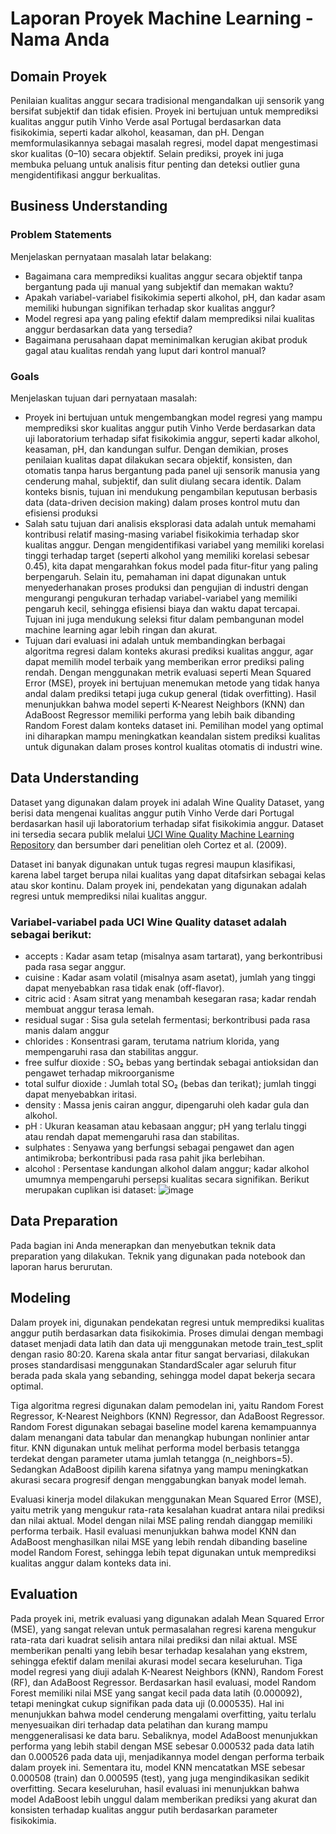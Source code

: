 # Laporan Proyek Machine Learning - Nama Anda

## Domain Proyek

Penilaian kualitas anggur secara tradisional mengandalkan uji sensorik yang bersifat subjektif dan tidak efisien. Proyek ini bertujuan untuk memprediksi kualitas anggur putih Vinho Verde asal Portugal berdasarkan data fisikokimia, seperti kadar alkohol, keasaman, dan pH. Dengan memformulasikannya sebagai masalah regresi, model dapat mengestimasi skor kualitas (0–10) secara objektif. Selain prediksi, proyek ini juga membuka peluang untuk analisis fitur penting dan deteksi outlier guna mengidentifikasi anggur berkualitas.



## Business Understanding

### Problem Statements

Menjelaskan pernyataan masalah latar belakang:
- Bagaimana cara memprediksi kualitas anggur secara objektif tanpa bergantung pada uji manual yang subjektif dan memakan waktu?
- Apakah variabel-variabel fisikokimia seperti alkohol, pH, dan kadar asam memiliki hubungan signifikan terhadap skor kualitas anggur?
- Model regresi apa yang paling efektif dalam memprediksi nilai kualitas anggur berdasarkan data yang tersedia?
- Bagaimana perusahaan dapat meminimalkan kerugian akibat produk gagal atau kualitas rendah yang luput dari kontrol manual?
### Goals

Menjelaskan tujuan dari pernyataan masalah:
- Proyek ini bertujuan untuk mengembangkan model regresi yang mampu memprediksi skor kualitas anggur putih Vinho Verde berdasarkan data uji laboratorium terhadap sifat fisikokimia anggur, seperti kadar alkohol, keasaman, pH, dan kandungan sulfur. Dengan demikian, proses penilaian kualitas dapat dilakukan secara objektif, konsisten, dan otomatis tanpa harus bergantung pada panel uji sensorik manusia yang cenderung mahal, subjektif, dan sulit diulang secara identik. Dalam konteks bisnis, tujuan ini mendukung pengambilan keputusan berbasis data (data-driven decision making) dalam proses kontrol mutu dan efisiensi produksi
-  Salah satu tujuan dari analisis eksplorasi data adalah untuk memahami kontribusi relatif masing-masing variabel fisikokimia terhadap skor kualitas anggur. Dengan mengidentifikasi variabel yang memiliki korelasi tinggi terhadap target (seperti alkohol yang memiliki korelasi sebesar 0.45), kita dapat mengarahkan fokus model pada fitur-fitur yang paling berpengaruh. Selain itu, pemahaman ini dapat digunakan untuk menyederhanakan proses produksi dan pengujian di industri dengan mengurangi pengukuran terhadap variabel-variabel yang memiliki pengaruh kecil, sehingga efisiensi biaya dan waktu dapat tercapai. Tujuan ini juga mendukung seleksi fitur dalam pembangunan model machine learning agar lebih ringan dan akurat.
- Tujuan dari evaluasi ini adalah untuk membandingkan berbagai algoritma regresi dalam konteks akurasi prediksi kualitas anggur, agar dapat memilih model terbaik yang memberikan error prediksi paling rendah. Dengan menggunakan metrik evaluasi seperti Mean Squared Error (MSE), proyek ini bertujuan menemukan metode yang tidak hanya andal dalam prediksi tetapi juga cukup general (tidak overfitting). Hasil menunjukkan bahwa model seperti K-Nearest Neighbors (KNN) dan AdaBoost Regressor memiliki performa yang lebih baik dibanding Random Forest dalam konteks dataset ini. Pemilihan model yang optimal ini diharapkan mampu meningkatkan keandalan sistem prediksi kualitas untuk digunakan dalam proses kontrol kualitas otomatis di industri wine.



## Data Understanding
Dataset yang digunakan dalam proyek ini adalah Wine Quality Dataset, yang berisi data mengenai kualitas anggur putih Vinho Verde dari Portugal berdasarkan hasil uji laboratorium terhadap sifat fisikokimia anggur. Dataset ini tersedia secara publik melalui [UCI Wine Quality Machine Learning Repository](https://archive.ics.uci.edu/ml/datasets/Wine+Quality) dan bersumber dari penelitian oleh Cortez et al. (2009).

Dataset ini banyak digunakan untuk tugas regresi maupun klasifikasi, karena label target berupa nilai kualitas yang dapat ditafsirkan sebagai kelas atau skor kontinu. Dalam proyek ini, pendekatan yang digunakan adalah regresi untuk memprediksi nilai kualitas anggur.


### Variabel-variabel pada  UCI Wine Quality dataset adalah sebagai berikut:
- accepts                 : Kadar asam tetap (misalnya asam tartarat), yang berkontribusi pada rasa segar anggur.
- cuisine                 : Kadar asam volatil (misalnya asam asetat), jumlah yang tinggi dapat menyebabkan rasa tidak enak (off-flavor).
- citric acid             : Asam sitrat yang menambah kesegaran rasa; kadar rendah membuat anggur terasa lemah.
- residual sugar          : Sisa gula setelah fermentasi; berkontribusi pada rasa manis dalam anggur
- chlorides               : Konsentrasi garam, terutama natrium klorida, yang mempengaruhi rasa dan stabilitas anggur.
- free sulfur dioxide     : SO₂ bebas yang bertindak sebagai antioksidan dan pengawet terhadap mikroorganisme
- total sulfur dioxide    : Jumlah total SO₂ (bebas dan terikat); jumlah tinggi dapat menyebabkan iritasi.
- density                 : Massa jenis cairan anggur, dipengaruhi oleh kadar gula dan alkohol.
- pH                      : Ukuran keasaman atau kebasaan anggur; pH yang terlalu tinggi atau rendah dapat memengaruhi rasa dan stabilitas.
- sulphates               : Senyawa yang berfungsi sebagai pengawet dan agen antimikroba; berkontribusi pada rasa pahit jika berlebihan.
- alcohol                 : Persentase kandungan alkohol dalam anggur; kadar alkohol umumnya mempengaruhi persepsi kualitas secara signifikan.
Berikut merupakan cuplikan isi dataset:
![image](https://github.com/user-attachments/assets/812b7373-37e3-4661-8424-cc85d31c40d4)



## Data Preparation
Pada bagian ini Anda menerapkan dan menyebutkan teknik data preparation yang dilakukan. Teknik yang digunakan pada notebook dan laporan harus berurutan.


## Modeling
Dalam proyek ini, digunakan pendekatan regresi untuk memprediksi kualitas anggur putih berdasarkan data fisikokimia. Proses dimulai dengan membagi dataset menjadi data latih dan data uji menggunakan metode train_test_split dengan rasio 80:20. Karena skala antar fitur sangat bervariasi, dilakukan proses standardisasi menggunakan StandardScaler agar seluruh fitur berada pada skala yang sebanding, sehingga model dapat bekerja secara optimal.

Tiga algoritma regresi digunakan dalam pemodelan ini, yaitu Random Forest Regressor, K-Nearest Neighbors (KNN) Regressor, dan AdaBoost Regressor. Random Forest digunakan sebagai baseline model karena kemampuannya dalam menangani data tabular dan menangkap hubungan nonlinier antar fitur. KNN digunakan untuk melihat performa model berbasis tetangga terdekat dengan parameter utama jumlah tetangga (n_neighbors=5). Sedangkan AdaBoost dipilih karena sifatnya yang mampu meningkatkan akurasi secara progresif dengan menggabungkan banyak model lemah.

Evaluasi kinerja model dilakukan menggunakan Mean Squared Error (MSE), yaitu metrik yang mengukur rata-rata kesalahan kuadrat antara nilai prediksi dan nilai aktual. Model dengan nilai MSE paling rendah dianggap memiliki performa terbaik. Hasil evaluasi menunjukkan bahwa model KNN dan AdaBoost menghasilkan nilai MSE yang lebih rendah dibanding baseline model Random Forest, sehingga lebih tepat digunakan untuk memprediksi kualitas anggur dalam konteks data ini.


## Evaluation
Pada proyek ini, metrik evaluasi yang digunakan adalah Mean Squared Error (MSE), yang sangat relevan untuk permasalahan regresi karena mengukur rata-rata dari kuadrat selisih antara nilai prediksi dan nilai aktual. MSE memberikan penalti yang lebih besar terhadap kesalahan yang ekstrem, sehingga efektif dalam menilai akurasi model secara keseluruhan. Tiga model regresi yang diuji adalah K-Nearest Neighbors (KNN), Random Forest (RF), dan AdaBoost Regressor. Berdasarkan hasil evaluasi, model Random Forest memiliki nilai MSE yang sangat kecil pada data latih (0.000092), tetapi meningkat cukup signifikan pada data uji (0.000535). Hal ini menunjukkan bahwa model cenderung mengalami overfitting, yaitu terlalu menyesuaikan diri terhadap data pelatihan dan kurang mampu menggeneralisasi ke data baru. Sebaliknya, model AdaBoost menunjukkan performa yang lebih stabil dengan MSE sebesar 0.000532 pada data latih dan 0.000526 pada data uji, menjadikannya model dengan performa terbaik dalam proyek ini. Sementara itu, model KNN mencatatkan MSE sebesar 0.000508 (train) dan 0.000595 (test), yang juga mengindikasikan sedikit overfitting. Secara keseluruhan, hasil evaluasi ini menunjukkan bahwa model AdaBoost lebih unggul dalam memberikan prediksi yang akurat dan konsisten terhadap kualitas anggur putih berdasarkan parameter fisikokimia.


